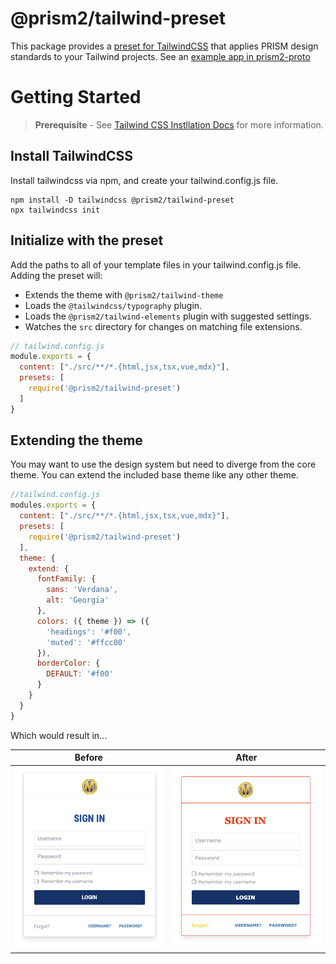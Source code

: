 # @prism2/tailwind-preset

This package provides a [preset for TailwindCSS](https://tailwindcss.com/docs/presets) that applies PRISM design standards to your Tailwind projects. See an [example app in prism2-proto](../prism2-proto)


# Getting Started

> **Prerequisite** - See [Tailwind CSS Instllation Docs](https://tailwindcss.com/docs/installation) for more information.

## Install TailwindCSS

Install tailwindcss via npm, and create your tailwind.config.js file.

```
npm install -D tailwindcss @prism2/tailwind-preset
npx tailwindcss init
```

## Initialize with the preset

Add the paths to all of your template files in your tailwind.config.js file. Adding the preset will:

- Extends the theme with `@prism2/tailwind-theme`
- Loads the `@tailwindcss/typography` plugin.
- Loads the `@prism2/tailwind-elements` plugin with suggested settings.
- Watches the `src` directory for changes on matching file extensions.

```js
// tailwind.config.js
module.exports = {
  content: ["./src/**/*.{html,jsx,tsx,vue,mdx}"],
  presets: [
    require('@prism2/tailwind-preset')
  ]
}
```

## Extending the theme

You may want to use the design system but need to diverge from the core theme. You can extend the included base theme like any other theme.

```js
//tailwind.config.js
modules.exports = {
  content: ["./src/**/*.{html,jsx,tsx,vue,mdx}"],
  presets: [
    require('@prism2/tailwind-preset')
  ],
  theme: {
    extend: {
      fontFamily: {
        sans: 'Verdana',
        alt: 'Georgia'
      },
      colors: ({ theme }) => ({
        'headings': '#f00',
        'muted': '#ffcc00'
      }),
      borderColor: {
        DEFAULT: '#f00'
      }
    }
  }
}
```

Which would result in...

| Before | After |
| ------ | ------ |
| ![](../../media/base-theme.png) | ![](../../media/customize-theme.png) |
